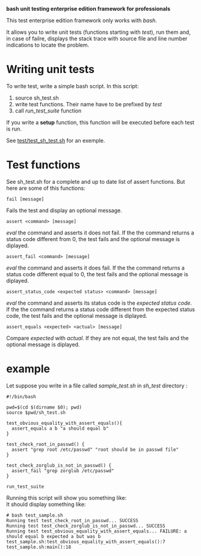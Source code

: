**bash unit testing enterprise edition framework for professionals**

This test enterprise edition framework only works with *bash*.

It allows you to write unit tests (functions starting with *test*),
run them and, in case of failre, displays the stack trace
with source file and line number indications to locate the problem.

# Writing unit tests

To write test, write a simple bash script. In this script:

1. source sh_test.sh
2. write test functions. Their name have to be prefixed by *test*
3. call *run_test_suite* function

If you write a **setup** function, this function will be executed
before each test is run.

See [test/test_sh_test.sh](test/test_sh_test.sh) for an exemple.

# Test functions

See sh_test.sh for a complete and up to date list of assert
functions. But here are some of this functions:

    fail [message]

Fails the test and display an optional message.

    assert <command> [message]
    
*eval* the command and asserts it does not fail. If the
the command returns a status code different from 0, the
test fails and the optional message is diplayed.
    
    assert_fail <command> [message]

*eval* the command and asserts it does fail. If the
the command returns a status code different equal to 0,
the test fails and the optional message is diplayed.

    assert_status_code <expected status> <command> [message]

*eval* the command and asserts its status code is the
*expected status code*. If the the command returns a 
status code different from the expected status code,
the test fails and the optional message is diplayed.

    assert_equals <expected> <actual> [message]
    
Compare *expected* with *actual*. If they are not equal,
the test fails and the optional message is diplayed.

# example

Let suppose you write in a file called *sample_test.sh*
in *sh_test* directory :

    #!/bin/bash

    pwd=$(cd $(dirname $0); pwd)
    source $pwd/sh_test.sh

    test_obvious_equality_with_assert_equals(){
      assert_equals a b "a should equal b"
    }

    test_check_root_in_passwd() {
      assert "grep root /etc/passwd" "root should be in passwd file"
    }

    test_check_zorglub_is_not_in_passwd() {
      assert_fail "grep zorglub /etc/passwd"
    }

    run_test_suite

Running this script will show you something like:    
It should display something like:

    # bash test_sample.sh 
    Running test test_check_root_in_passwd... SUCCESS
    Running test test_check_zorglub_is_not_in_passwd... SUCCESS
    Running test test_obvious_equality_with_assert_equals... FAILURE: a should equal b expected a but was b
    test_sample.sh:test_obvious_equality_with_assert_equals():7
    test_sample.sh:main():18
